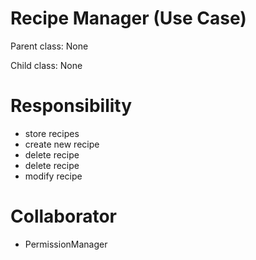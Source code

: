 # Recipe Manager (Use Case)

Parent class: None

Child class: None 

# Responsibility

- store recipes 
- create new recipe 
- delete recipe 
- delete recipe 
- modify recipe

# Collaborator

- PermissionManager